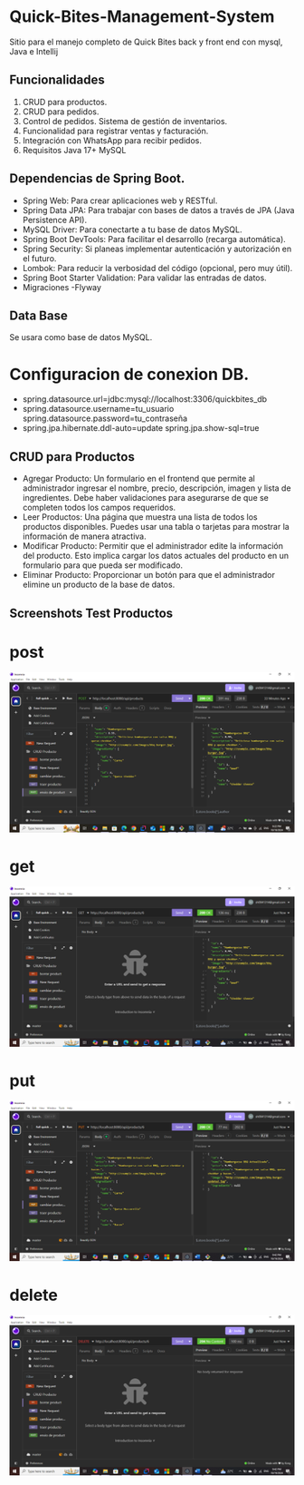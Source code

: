 # Quick-Bites-Management-System

Sitio para el manejo completo de Quick Bites back y front end con mysql, Java e Intellij

## Funcionalidades

1. CRUD para productos.
2. CRUD para pedidos.
3. Control de pedidos. Sistema de gestión de inventarios.
4. Funcionalidad para registrar ventas y facturación.
5. Integración con WhatsApp para recibir pedidos.
6. Requisitos Java 17+ MySQL

## Dependencias de Spring Boot.

- Spring Web: Para crear aplicaciones web y RESTful.
- Spring Data JPA: Para trabajar con bases de datos a través de JPA (Java Persistence API).
- MySQL Driver: Para conectarte a tu base de datos MySQL.
- Spring Boot DevTools: Para facilitar el desarrollo (recarga automática).
- Spring Security: Si planeas implementar autenticación y autorización en el futuro.
- Lombok: Para reducir la verbosidad del código (opcional, pero muy útil).
- Spring Boot Starter Validation: Para validar las entradas de datos.
- Migraciones -Flyway

## Data Base

Se usara como base de datos MySQL.

# Configuracion de conexion DB.

- spring.datasource.url=jdbc:mysql://localhost:3306/quickbites_db
- spring.datasource.username=tu_usuario spring.datasource.password=tu_contraseña
- spring.jpa.hibernate.ddl-auto=update spring.jpa.show-sql=true

## CRUD para Productos

- Agregar Producto: Un formulario en el frontend que permite al administrador ingresar el nombre, precio, descripción, imagen y lista de ingredientes. Debe haber validaciones para asegurarse de que se completen todos los campos requeridos.
- Leer Productos: Una página que muestra una lista de todos los productos disponibles. Puedes usar una tabla o tarjetas para mostrar la información de manera atractiva.
- Modificar Producto: Permitir que el administrador edite la información del producto. Esto implica cargar los datos actuales del producto en un formulario para que pueda ser modificado.
- Eliminar Producto: Proporcionar un botón para que el administrador elimine un producto de la base de datos.

## Screenshots Test Productos

# post

![Test insomnia post producto](imagenes/postProductoTest.png)

# get

![Test insomnia get producto](imagenes/getProductTest.png)

# put

![Test insomnia put producto](imagenes/putProductTest.png)

# delete

![Test insomnia delete producto](imagenes/deleteProductTest.png)
